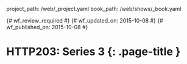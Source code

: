project_path: /web/_project.yaml
book_path: /web/shows/_book.yaml

{# wf_review_required #}
{# wf_updated_on: 2015-10-08 #}
{# wf_published_on: 2015-10-08 #}

# HTTP203: Series 3 {: .page-title }
